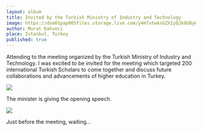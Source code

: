 ```yaml
---
layout: album
title: Invited by the Turkish Ministry of Industry and Technology
image: https://dsm01pap005files.storage.live.com/y4mTvtwksGZXIyQJk8GByHCDpJJkAPjcqfu7VyZviy1FS19hy9TYuk3PI8-x8MDQJNDPot7RAYSWAqvvoZ1spB-H88iuE9D26rPExEHDYpV1exrRh4BvJSij5WcAuXWjlqiiLl2kToYlRHgNIjc7BDHgViAmbBVxwlj6H7uE3r3sopB9KiGJjKAWuH0Y8O3NO3E?width=1200&height=900&cropmode=none
author: Murat Kahveci
place: Istanbul, Turkey
published: true
---
```

Attending to the meeting organized by the Turkish Ministry of Industry and Technology. I was excited to be invited for the meeting which targeted 200 international Turkish Scholars to come together and discuss future collaborations and advancements of higher education in Turkey.

![](https://dsm01pap005files.storage.live.com/y4m_MFjOxww5v8wPCBMIFkwO6KDZhGVjbW2pZttkKl9qbn8yhD_ixcXc2Pmlymp9kHQuAYsZbvXZqVTyXOlfsU0844qF76sJ3UOOvUqOQiAhKHDQc7X3bvJi3TFYBsC6f34qafg_xHKFKgdZhsU7w2b6sSgQJU50cYvzzPHZvwNQ6vvmB4LkeAbDJudPkr5CbCm?width=1200&height=900&cropmode=none)

The minister is giving the opening speech.

![](https://dsm01pap005files.storage.live.com/y4mHgySIhslfW04W9avodQjFrnyjwt_3eCEr054jqI8S9-I9LL0LleY0aFpISBiFdOdyEohpvFQAXZruPXSIxDUP5ST7xNdyCkFTOsZwqploAoZwa1JXbJ33d70IX2vKMb9d8IrKN8veFGOXVbQT_bZW8txm06wm4HLTHHj__TwrYWop0BKrmrSwFWlSMN6P5L7?width=1200&height=900&cropmode=none)

Just before the meeting, waiting...
